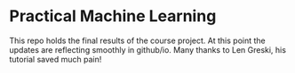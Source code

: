 # Practical Machine Learning

This repo holds the final results of the course project.  At this point the updates are reflecting smoothly in github/io.  Many thanks to Len Greski, his tutorial saved much pain!
